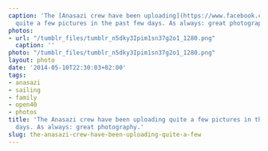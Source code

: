 ```yaml
---
caption: 'The [Anasazi crew have been uploading](https://www.facebook.com/media/set/?set=a.376623702390980.85518.376509275735756&type=3)
  quite a few pictures in the past few days. As always: great photography.'
photos:
- url: "/tumblr_files/tumblr_n5dky3Ipim1sn37g2o1_1280.png"
  caption: ''
photo: "/tumblr_files/tumblr_n5dky3Ipim1sn37g2o1_1280.png"
layout: photo
date: '2014-05-10T22:30:03+02:00'
tags:
- anasazi
- sailing
- family
- open40
- photos
title: 'The Anasazi crew have been uploading quite a few pictures in the past few
  days. As always: great photography.'
slug: the-anasazi-crew-have-been-uploading-quite-a-few
---
```

